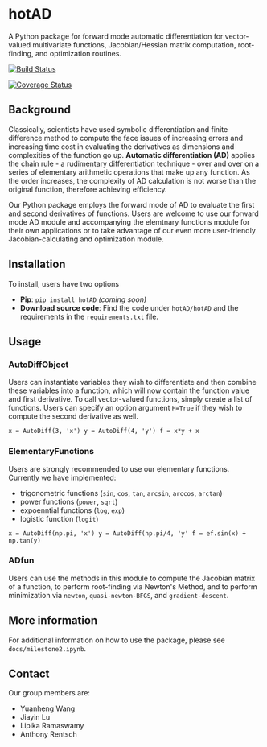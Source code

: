 # hotAD

A Python package for forward mode automatic differentiation for vector-valued multivariate functions, Jacobian/Hessian matrix computation, root-finding, and optimization routines.

[![Build Status](https://travis-ci.org/CS207ProjectGroup8/cs207-FinalProject.svg?branch=master)](https://travis-ci.org/CS207ProjectGroup8/cs207-FinalProject.svg?branch=master)

[![Coverage Status](https://coveralls.io/repos/github/CS207ProjectGroup8/cs207-FinalProject/badge.svg?branch=master)](https://coveralls.io/github/CS207ProjectGroup8/cs207-FinalProject?branch=master)

## Background
Classically, scientists have used symbolic differentiation and finite difference method to compute the face issues of increasing errors and increasing time cost in evaluating the derivatives as dimensions and complexities of the function go up. **Automatic differentiation (AD)** applies the chain rule - a rudimentary differentiation technique - over and over on a series of elementary arithmetic operations that make up any function. As the order increases, the complexity of AD calculation is not worse than the original function, therefore achieving efficiency.

Our Python package employs the forward mode of AD to evaluate the first and second derivatives of functions. Users are welcome to use our forward mode AD module and accompanying the elemtnary functions module for their own applications or to take advantage of our even more user-friendly Jacobian-calculating and optimization module. 

## Installation
To install, users have two options

* **Pip**: `pip install hotAD` *(coming soon)*
* **Download source code**: Find the code under `hotAD/hotAD` and the requirements in the `requirements.txt` file.

## Usage

### AutoDiffObject
Users can instantiate variables they wish to differentiate and then combine these variables into a function, which will now contain the function value and first derivative. To call vector-valued functions, simply create a list of functions. Users can specify an option argument `H=True` if they wish to compute the second derivative as well.

`x = AutoDiff(3, 'x')
y = AutoDiff(4, 'y')
f = x*y + x`

### ElementaryFunctions
Users are strongly recommended to use our elementary functions. Currently we have implemented:
* trigonometric functions (`sin`, `cos`, `tan`, `arcsin`, `arccos`, `arctan`)
* power functions (`power`, `sqrt`)
* expoenntial functions (`log`, `exp`)
* logistic function (`logit`)

`x = AutoDiff(np.pi, 'x')
y = AutoDiff(np.pi/4, 'y'
f = ef.sin(x) + np.tan(y)`

### ADfun
Users can use the methods in this module to compute the Jacobian matrix of a function, to perform root-finding via Newton's Method, and to perform minimization via `newton`, `quasi-newton-BFGS`, and `gradient-descent`.

## More information
For additional information on how to use the package, please see `docs/milestone2.ipynb`.

## Contact
Our group members are:

* Yuanheng Wang
* Jiayin Lu
* Lipika Ramaswamy
* Anthony Rentsch